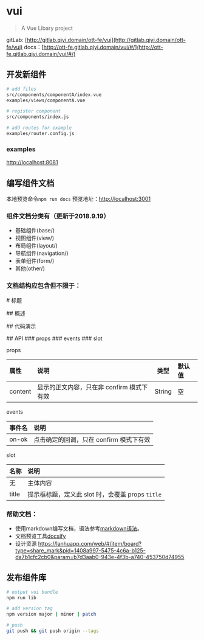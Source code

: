# vui

> A Vue Libary project

gitLab: [http://gitlab.qiyi.domain/ott-fe/vui](http://gitlab.qiyi.domain/ott-fe/vui)
docs：[http://ott-fe.gitlab.qiyi.domain/vui/#/](http://ott-fe.gitlab.qiyi.domain/vui/#/)

## 开发新组件
``` bash
# add files
src/components/componentA/index.vue
examples/views/componentA.vue

# register component
src/components/index.js

# add routes for example
examples/router.config.js
```
### examples
[http://localhost:8081](http://localhost:8081)

## 编写组件文档

本地预览命令`npm run docs`
预览地址：[http://localhost:3001](http://localhost:3001)

### 组件文档分类有（更新于2018.9.19）
  * 基础组件(base/)
  * 视图组件(view/)
  * 布局组件(layout/)
  * 导航组件(navigation/)
  * 表单组件(form/)
  * 其他(other/)

### 文档结构应包含但不限于：

\# 标题

\## 概述

\## 代码演示

\## API
\### props
\### events
\### slot

props

|属性|说明|类型|默认值|
|:----|:---|:---:|:----|
|content|显示的正文内容，只在非 confirm 模式下有效|String|空|

events

|事件名|说明|
|:-----|:---|
|on-ok|点击确定的回调，只在 confirm 模式下有效|

slot

|名称|说明|
|:-----|:---|
|无|主体内容|
|title|提示框标题，定义此 slot 时，会覆盖 props `title`|

### 帮助文档：
  * 使用markdown编写文档，语法参考[markdown语法](http://xianbai.me/learn-md/article/syntax/readme.html)。
  * 文档预览工具[docsify](https://docsify.js.org/#/)
  * 设计资源 https://lanhuapp.com/web/#/item/board?type=share_mark&pid=1408a997-5475-4c6a-b125-da7b1cfc2cb0&param=b7d3aab0-943e-4f3b-a740-453750d74955

## 发布组件库
``` bash
# output vui bundle
npm run lib

# add version tag
npm version major | minor | patch

# push
git push && git push origin --tags
```
